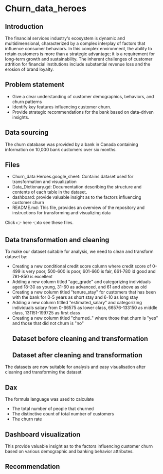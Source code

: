 # Churn_data_heroes
## Introduction
The financial services industry's ecosystem is dynamic and multidimensional, characterized by a complex interplay of factors that influence consumer behaviors. In this complex environment, the ability to retain customers is more than a strategic advantage; it is a requirement for long-term growth and sustainability. The inherent challenges of customer attrition for financial institutions include substantial revenue loss and the erosion of brand loyalty.
## Problem statement
- Give a clear understanding of customer demographics, behaviors, and churn patterns 
- Identify key features influencing customer churn. 
- Provide strategic recommendations for the bank based on data-driven insights.
 ## Data sourcing
The churn database was provided by a bank in Canada containing information on 10,000 bank customers over six months. 
## Files 
- Churn_data Heroes.google_sheet: Contains dataset used for transformation and visualization
- Data_Dictionary.gd: Documentation describing the structure and contents of each table in the dataset.
- dashboard: provide valuable insight as to the factors influencing customer churn
- README.md: This file, provides an overview of the repository and instructions for transforming and visualizing data

Click 👉 here 👈to see these files.
## Data transformation and cleaning 
To make our dataset suitable for analysis, we need to clean and transform dataset by:
- Creating a new conditional credit score column where credit score of 0-499 is very poor, 500-600 is poor, 601-660 is fair, 661-780 id good and 781-850 is excellent
- Adding a new column titled "age_grade" and categorizing individuals aged 18-30 as young, 31-60 as advanced, and 61 and above as old 
- Creating a new column titled "tenure_stay" for customers that has been with the bank for 0-5 years as short stay and 6-10 as long stay
- Adding a new column titlled "estimated_salary" and categorizing individuals salary from 0-66575 as lower class, 66576-133150 as middle class, 131151-199725 as first class
- Creating a new column titled "churned_" where those that churn is "yes" and those that did not churn is "no"
  ## Dataset before cleaning and transformation
  ## Dataset after cleaning and transformation
 The datasets are now suitable for analysis and easy visualisation after cleaning and transforming the dataset
 ## Dax
 The formula language was used to calculate
 - The total number of people that churned
 - The distinctive count of  total number of customers
 - The churn rate
 ## Dashboard visualization 
 This provide valuable insight as to the factors influencing customer churn based on various demographic and banking behavior attributes.
## Recommendation
